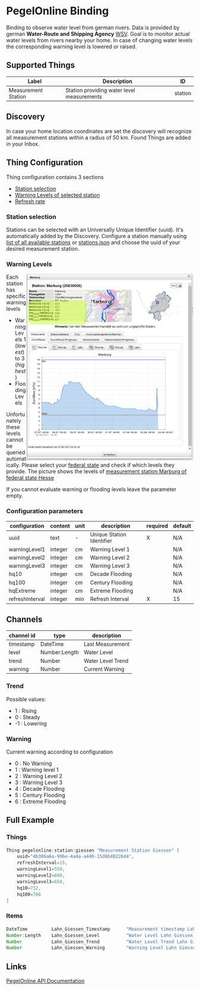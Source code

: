 # PegelOnline Binding

Binding to observe water level from german rivers.
Data is provided by german **Water-Route and Shipping Agency** [WSV](https://www.pegelonline.wsv.de/).
Goal is to monitor actual water levels from rivers nearby your home.
In case of changing water levels the corresponding warning level is lowered or raised.

## Supported Things

| Label               | Description                                                                     | ID      |
|---------------------|---------------------------------------------------------------------------------|---------|
| Measurement Station | Station providing water level measurements                                      | station |

## Discovery

In case your home location coordinates are set the discovery will recognize all measurement stations within a radius of 50 km.
Found Things are added in your Inbox.

## Thing Configuration

Thing configuration contains 3 sections

- [Station selection](station_selection)
- [Warning Levels of selected station](warning_levels)
- [Refresh rate](configuration_parameters)

### Station selection

Stations can be selected with an Universally Unique Identifier (uuid).
It's automatically added by the Discovery.
Configure a station manually using [list of all available stations](https://pegelonline.wsv.de/gast/pegeltabelle) or [stations.json](https://www.pegelonline.wsv.de/webservices/rest-api/v2/stations.json) and choose the uuid of your desired measurement station.

### Warning Levels

<img align="right" src="./doc/Marburg.png" alt="Marburg water level measurement station" width="450" height="500"/>

Each station has specific warning levels

- Warning Levels 1 (_lowest_) to 3 (_highest_)
- Flooding Levels

Unfortunately these levels cannot be queried automatically.
Please select your [federal state](https://www.hochwasserzentralen.de/) and check if which levels they provide.
The picture shows the levels of [measurement station Marburg of federal state Hesse](https://www.hlnug.de/static/pegel/wiskiweb2/stations/25830056/station.html?v=20210802152952)

If you cannot evaluate warning or flooding levels leave the parameter empty.

### Configuration parameters

| configuration    | content   | unit | description               | required | default |
|------------------|-----------|------|---------------------------|----------|---------|
| uuid             | text      |  -   | Unique Station Identifier |     X    | N/A     |
| warningLevel1    | integer   |  cm  | Warning Level 1           |          | N/A     |
| warningLevel2    | integer   |  cm  | Warning Level 2           |          | N/A     |
| warningLevel3    | integer   |  cm  | Warning Level 3           |          | N/A     |
| hq10             | integer   |  cm  | Decade Flooding           |          | N/A     |
| hq100            | integer   |  cm  | Century Flooding          |          | N/A     |
| hqExtreme        | integer   |  cm  | Extreme Flooding          |          | N/A     |
| refreshInterval  | integer   |  min | Refresh Interval          |     X    | 15      |

## Channels

| channel id           | type                 | description                    |
|----------------------|----------------------|--------------------------------|
| timestamp            | DateTime             | Last Measurement               |
| level                | Number:Length        | Water Level                    |
| trend                | Number               | Water Level Trend              |
| warning              | Number               | Current Warning                |

### Trend

Possible values:

- 1 : Rising
- 0 : Steady
- -1 : Lowering

### Warning

Current warning according to configuration

- 0 : No Warning
- 1 : Warning level 1
- 2 : Warning Level 2
- 3 : Warning Level 3
- 4 : Decade Flooding
- 5 : Century Flooding
- 6 : Extreme Flooding

## Full Example

### Things

```java
Thing pegelonline:station:giessen "Measurement Station Giessen" [
    uuid="4b386a6a-996e-4a4a-a440-15d6b40226d4",
    refreshInterval=15,
    warningLevel1=550,
    warningLevel2=600,
    warningLevel3=650,
    hq10=732,
    hq100=786
]
```

### Items

```java
DateTime         Lahn_Giessen_Timestamp      "Measurement timestamp Lahn Giessen"   {channel="pegelonline:station:giessen:timestamp" }
Number:Length    Lahn_Giessen_Level          "Water Level Lahn Giessen]"            {channel="pegelonline:station:giessen:level" }
Number           Lahn_Giessen_Trend          "Water Level Trend Lahn Giessen"       {channel="pegelonline:station:giessen:trend"}
Number           Lahn_Giessen_Warning        "Warning Level Lahn Giessen"           {channel="pegelonline:station:giessen:warning"}
```

## Links

[PegelOnline API Documentation](https://www.pegelonline.wsv.de/webservice/dokuRestapi#caching)

